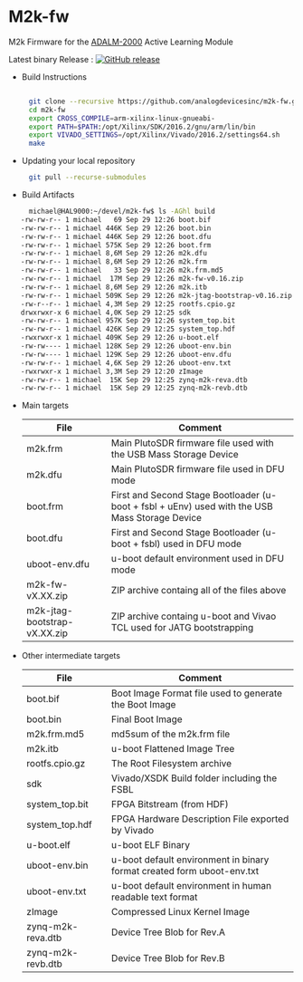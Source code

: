 # M2k-fw
M2k Firmware for the [ADALM-2000](https://wiki.analog.com/university/tools/m2k "ADALM-2000 Wiki Page") Active Learning Module

Latest binary Release : [![GitHub release](https://img.shields.io/github/release/analogdevicesinc/m2k-fw.svg)](https://github.com/analogdevicesinc/m2k-fw/releases/latest)

* Build Instructions
 ```bash
 
      git clone --recursive https://github.com/analogdevicesinc/m2k-fw.git
      cd m2k-fw
      export CROSS_COMPILE=arm-xilinx-linux-gnueabi-
      export PATH=$PATH:/opt/Xilinx/SDK/2016.2/gnu/arm/lin/bin
      export VIVADO_SETTINGS=/opt/Xilinx/Vivado/2016.2/settings64.sh
      make
 
 ```
 
 * Updating your local repository 
 ```bash 
      git pull --recurse-submodules
  ```
 
* Build Artifacts
 ```bash
      michael@HAL9000:~/devel/m2k-fw$ ls -AGhl build
	-rw-rw-r-- 1 michael   69 Sep 29 12:26 boot.bif
	-rw-rw-r-- 1 michael 446K Sep 29 12:26 boot.bin
	-rw-rw-r-- 1 michael 446K Sep 29 12:26 boot.dfu
	-rw-rw-r-- 1 michael 575K Sep 29 12:26 boot.frm
	-rw-rw-r-- 1 michael 8,6M Sep 29 12:26 m2k.dfu
	-rw-rw-r-- 1 michael 8,6M Sep 29 12:26 m2k.frm
	-rw-rw-r-- 1 michael   33 Sep 29 12:26 m2k.frm.md5
	-rw-rw-r-- 1 michael  17M Sep 29 12:26 m2k-fw-v0.16.zip
	-rw-rw-r-- 1 michael 8,6M Sep 29 12:26 m2k.itb
	-rw-rw-r-- 1 michael 509K Sep 29 12:26 m2k-jtag-bootstrap-v0.16.zip
	-rw-r--r-- 1 michael 4,3M Sep 29 12:25 rootfs.cpio.gz
	drwxrwxr-x 6 michael 4,0K Sep 29 12:25 sdk
	-rw-rw-r-- 1 michael 957K Sep 29 12:26 system_top.bit
	-rw-rw-r-- 1 michael 426K Sep 29 12:25 system_top.hdf
	-rwxrwxr-x 1 michael 409K Sep 29 12:26 u-boot.elf
	-rw-rw---- 1 michael 128K Sep 29 12:26 uboot-env.bin
	-rw-rw---- 1 michael 129K Sep 29 12:26 uboot-env.dfu
	-rw-rw-r-- 1 michael 4,6K Sep 29 12:26 uboot-env.txt
	-rwxrwxr-x 1 michael 3,3M Sep 29 12:20 zImage
	-rw-rw-r-- 1 michael  15K Sep 29 12:25 zynq-m2k-reva.dtb
	-rw-rw-r-- 1 michael  15K Sep 29 12:25 zynq-m2k-revb.dtb
 ```
 
 * Main targets
 
     | File  | Comment |
     | ------------- | ------------- | 
     | m2k.frm | Main PlutoSDR firmware file used with the USB Mass Storage Device |
     | m2k.dfu | Main PlutoSDR firmware file used in DFU mode |
     | boot.frm  | First and Second Stage Bootloader (u-boot + fsbl + uEnv) used with the USB Mass Storage Device |
     | boot.dfu  | First and Second Stage Bootloader (u-boot + fsbl) used in DFU mode |
     | uboot-env.dfu  | u-boot default environment used in DFU mode |
     | m2k-fw-vX.XX.zip  | ZIP archive containg all of the files above |
     | m2k-jtag-bootstrap-vX.XX.zip  | ZIP archive containg u-boot and Vivao TCL used for JATG bootstrapping |
 
  * Other intermediate targets

     | File  | Comment |
     | ------------- | ------------- |
     | boot.bif | Boot Image Format file used to generate the Boot Image |
     | boot.bin | Final Boot Image |
     | m2k.frm.md5 | md5sum of the m2k.frm file |
     | m2k.itb | u-boot Flattened Image Tree |
     | rootfs.cpio.gz | The Root Filesystem archive |
     | sdk | Vivado/XSDK Build folder including  the FSBL |
     | system_top.bit | FPGA Bitstream (from HDF) |
     | system_top.hdf | FPGA Hardware Description  File exported by Vivado |
     | u-boot.elf | u-boot ELF Binary |
     | uboot-env.bin | u-boot default environment in binary format created form uboot-env.txt |
     | uboot-env.txt | u-boot default environment in human readable text format |
     | zImage | Compressed Linux Kernel Image |
     | zynq-m2k-reva.dtb | Device Tree Blob for Rev.A |
     | zynq-m2k-revb.dtb | Device Tree Blob for Rev.B|     

 

